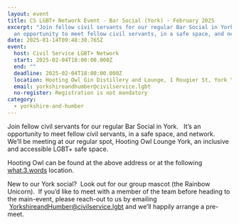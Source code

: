 ```yaml
---
layout: event
title: CS LGBT+ Network Event - Bar Social (York) - February 2025
excerpt: "Join fellow civil servants for our regular Bar Social in York.   It’s
  an opportunity to meet fellow civil servants, in a safe space, and network.  "
date: 2025-01-14T09:48:30.765Z
event:
  host: Civil Service LGBT+ Network
  start: 2025-02-04T18:00:00.000Z
  end: ""
  deadline: 2025-02-04T18:00:00.000Z
  location: Hooting Owl Gin Distillery and Lounge, 1 Rougier St, York YO1 6HZ
  email: yorkshireandhumber@civilservice.lgbt
  no-register: Registration is not mandatory
category:
  - yorkshire-and-humber
---
```

Join fellow civil servants for our regular Bar Social in York.   It’s an opportunity to meet fellow civil servants, in a safe space, and network.  We’ll be meeting at our regular spot, Hooting Owl Lounge York, an inclusive and accessible LGBT+ safe space.

H﻿ooting Owl can be found at the above address or at the following [what.3.words](https://what3words.com/chin.sharp.window) location.[](https://what3words.com/chin.sharp.window)

New to our York social?  Look out for our group mascot (the Rainbow Unicorn).  If you’d like to meet with a member of the team before heading to the main-event, please reach-out to us by emailing  [YorkshireandHumber@civilservice.lgbt](mailto:YorkshireandHumber@civilservice.lgbt) and we’ll happily arrange a pre-meet.